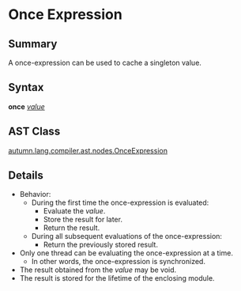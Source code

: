# Once Expression

## Summary

A once-expression can be used to cache a singleton value.

## Syntax

<div class="syntax">
<b>once</b> <i><a href="Expression.md">value</a></i>
</div>

## AST Class

[autumn.lang.compiler.ast.nodes.OnceExpression](https://www.mackenziehigh.com/autumn/javadoc/autumn/lang/compiler/ast/nodes/OnceExpression.html)

## Details

+ Behavior:
  + During the first time the once-expression is evaluated:
    + Evaluate the <i>value</i>.
    + Store the result for later.
    + Return the result.
  + During all subsequent evaluations of the once-expression:
    + Return the previously stored result.
+ Only one thread can be evaluating the once-expression at a time.
  + In other words, the once-expression is synchronized.
+ The result obtained from the <i>value</i> may be void.
+ The result is stored for the lifetime of the enclosing module.

